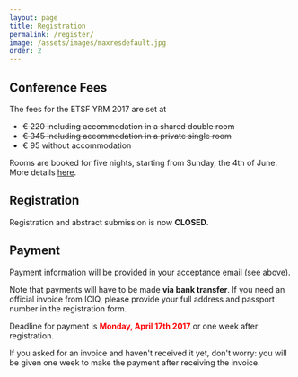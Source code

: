 ```yaml
---
layout: page
title: Registration
permalink: /register/
image: /assets/images/maxresdefault.jpg
order: 2
---
```

## Conference Fees

The fees for the ETSF YRM 2017 are set at

* ~~€ 220 including accommodation in a shared double room~~
 * ~~€ 345 including accommodation in a private single room~~
 * € 95  without accommodation

<!--
These fees may still be slightly reduced if our finances allow it (but they will not be raised).
-->

Rooms are booked for five nights, starting from Sunday, the 4th of June.
More details [here](/venue#accommodation).

## Registration

Registration and abstract submission is now **CLOSED**.

<!--
Please note that the number of places is limited. We encourage participants to **submit
early** in order to secure their spot.

We will start reviewing abstracts and sending out acceptance emails on March 1st.
The final allocation of posters & talks will be made after the registration deadline.

### [&#x2192; Register](https://goo.gl/forms/lz7ghbdlIqHOYg2v2)

~~Deadline for registration and abstract submission is <span style="color:red">**Monday, April 10th 2017, 23:59 CET.**</span>~~

The deadline has been extended until <span style="color:red">**Monday, April 24th 2017, 23:59 CET.**</span>
-->


## Payment

Payment information will be provided in your acceptance email (see above).

Note that payments will have to be made **via bank transfer**. If you need an
official invoice from ICIQ, please provide your full address and passport
number in the registration form.

Deadline for payment is <span style="color:red">**Monday, April 17th 2017**</span>
or one week after registration.

If you asked for an invoice and haven't received it yet, don't worry: you will be given one week to make the payment after receiving the invoice.

